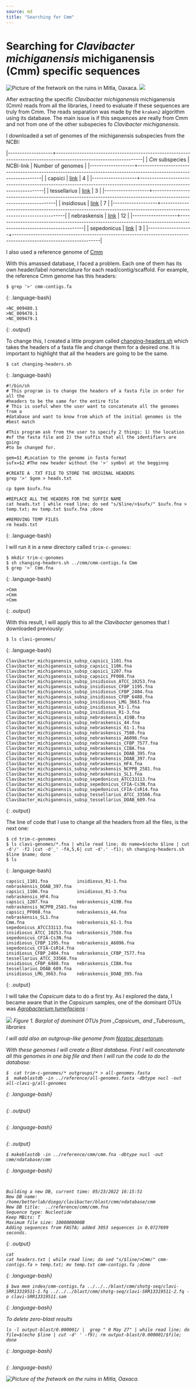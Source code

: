 ```yaml
---
source: md
title: "Searching for Cmm"
---
```



# Searching for _Clavibacter michiganensis_ michiganensis (Cmm) specific sequences

<img src="/clavibacter/figures/grecas-mitla1.png" alt="Picture of the fretwork on the ruins in Mitla, Oaxaca." >


<img src="/clavibacter/figures/the-fields-of-sekiya-by-the-sumida-river.jpg" >

After extracting the specific _Clavibacter michiganensis_ michiganensis (Cmm) reads 
from all the libraries, I need to evaluate if these sequences are truly from 
Cmm. The reads separation was made by the `kraken2` algorithm using its database. 
The main issue is if this sequences are really from Cmm and not from one of the 
other subspecies fo _Clavibacter michiganensis_. 

I downloaded a set of genomes of the michiganensis subspecies from the 
NCBI:

|-------------------+-------------------------------------------------------------------------------------------------------------------|
| _Cm_ subspecies | NCBI-link | Number of genomes |
|-------------------+-------------------------------------------------------------------------------------------------------------------|
| capsici | [link](https://ncbi.nlm.nih.gov/assembly?LinkName=genome_assembly&from_uid=64934) | 4 |
|-------------------+-------------------------------------------------------------------------------------------------------------------|
| tessellarius | [link](https://ncbi.nlm.nih.gov/assembly?LinkName=genome_assembly&from_uid=64935) | 3 |
|-------------------+-------------------------------------------------------------------------------------------------------------------|
| insidiosus | [link](https://ncbi.nlm.nih.gov/assembly?LinkName=genome_assembly&from_uid=64932) | 7 |
|-------------------+-------------------------------------------------------------------------------------------------------------------|
| nebraskensis | [link](https://ncbi.nlm.nih.gov/assembly?LinkName=genome_assembly&from_uid=64933) | 12 |
|-------------------+-------------------------------------------------------------------------------------------------------------------|
| sepedonicus | [link](https://ncbi.nlm.nih.gov/assembly?LinkName=genome_assembly&from_uid=64931) | 3 |
|-------------------+-------------------------------------------------------------------------------------------------------------------|

I also used a reference genome of [Cmm](https://github.com/Bedxxe/clavibacter/blob/main/data/reference/cmm/cmm-contigs.fa)

With this amassed database, I faced a problem. Each one of them has its own 
header/label nomenclature for each read/contig/scaffold. For example, the 
reference Cmm genome has this headers:


~~~
$ grep '>' cmm-contigs.fa
~~~
{: .language-bash}

~~~
>NC_009480.1
>NC_009478.1
>NC_009479.1
~~~
{: .output}

To change this, I created a little program called [changing-headers.sh](https://github.com/Bedxxe/clavibacter/blob/main/scripts/changing-headers.sh) 
which takes the headers of a fasta file and change them for a desired one. 
It is important to highlight that all the headers are going to be the same.

~~~
$ cat changing-headers.sh
~~~
{: .language-bash}

~~~
#!/bin/sh
# This program is to change the headers of a fasta file in order for all the 
#headers to be the same for the entire file
# This is useful when the user want to concatenate all the genomes from a 
#database and want to know from which of the initial genomes is the 
#best match

#This program ask from the user to specify 2 things: 1) the location 
#of the fasta file and 2) the suffix that all the identifiers are going 
#to be changed for.

gem=$1 #Location to the genome in fasta format
sufx=$2 #The new header without the '>' symbol at the begginng

#CREATE A .TXT FILE TO STORE THE ORIGINAL HEADERS
grep '>' $gem > heads.txt

cp $gem $sufx.fna

#REPLACE ALL THE HEADERS FOR THE SUFFIX NAME 
cat heads.txt | while read line; do sed "s/$line/>$sufx/" $sufx.fna > temp.txt; mv temp.txt $sufx.fna ;done

#REMOVING TEMP FILES
rm heads.txt
~~~
{: .language-bash}

I will run it in a new directory called `trim-c-genomes`:

~~~
$ mkdir trim-c-genomes
$ sh changing-headers.sh ../cmm/cmm-contigs.fa Cmm
$ grep '>' Cmm.fna
~~~
{: .language-bash}

~~~
>Cmm
>Cmm
>Cmm
~~~
{: .output}

With this result, I will apply this to all the _Clavibacter_ genomes that I 
downloaded previously:

~~~
$ ls clavi-genomes/
~~~
{: .language-bash}

~~~
Clavibacter_michiganensis_subsp_capsici_1101.fna
Clavibacter_michiganensis_subsp_capsici_1106.fna
Clavibacter_michiganensis_subsp_capsici_1207.fna
Clavibacter_michiganensis_subsp_capsici_PF008.fna
Clavibacter_michiganensis_subsp_insidiosus_ATCC_10253.fna
Clavibacter_michiganensis_subsp_insidiosus_CFBP_1195.fna
Clavibacter_michiganensis_subsp_insidiosus_CFBP_2404.fna
Clavibacter_michiganensis_subsp_insidiosus_CFBP_6488.fna
Clavibacter_michiganensis_subsp_insidiosus_LMG_3663.fna
Clavibacter_michiganensis_subsp_insidiosus_R1-1.fna
Clavibacter_michiganensis_subsp_insidiosus_R1-3.fna
Clavibacter_michiganensis_subsp_nebraskensis_419B.fna
Clavibacter_michiganensis_subsp_nebraskensis_44.fna
Clavibacter_michiganensis_subsp_nebraskensis_61-1.fna
Clavibacter_michiganensis_subsp_nebraskensis_7580.fna
Clavibacter_michiganensis_subsp_nebraskensis_A6096.fna
Clavibacter_michiganensis_subsp_nebraskensis_CFBP_7577.fna
Clavibacter_michiganensis_subsp_nebraskensis_CIBA.fna
Clavibacter_michiganensis_subsp_nebraskensis_DOAB_395.fna
Clavibacter_michiganensis_subsp_nebraskensis_DOAB_397.fna
Clavibacter_michiganensis_subsp_nebraskensis_HF4.fna
Clavibacter_michiganensis_subsp_nebraskensis_NCPPB_2581.fna
Clavibacter_michiganensis_subsp_nebraskensis_SL1.fna
Clavibacter_michiganensis_subsp_sepedonicus_ATCC33113.fna
Clavibacter_michiganensis_subsp_sepedonicus_CFIA-Cs3N.fna
Clavibacter_michiganensis_subsp_sepedonicus_CFIA-CsR14.fna
Clavibacter_michiganensis_subsp_tessellarius_ATCC_33566.fna
Clavibacter_michiganensis_subsp_tessellarius_DOAB_609.fna
~~~
{: .output}

The line of code that I use to change all the headers from all the files, 
is the next one:
~~~
$ cd trim-c-genomes
$ ls clavi-genomes/*.fna | while read line; do name=$(echo $line | cut -d'/' -f2 |cut -d'_' -f4,5,6| cut -d'.' -f1); sh changing-headers.sh $line $name; done
$ ls
~~~
{: .language-bash}

~~~
capsici_1101.fna           insidiosus_R1-1.fna         nebraskensis_DOAB_397.fna
capsici_1106.fna           insidiosus_R1-3.fna         nebraskensis_HF4.fna
capsici_1207.fna           nebraskensis_419B.fna       nebraskensis_NCPPB_2581.fna
capsici_PF008.fna          nebraskensis_44.fna         nebraskensis_SL1.fna
Cmm.fna			           nebraskensis_61-1.fna       sepedonicus_ATCC33113.fna
insidiosus_ATCC_10253.fna  nebraskensis_7580.fna       sepedonicus_CFIA-Cs3N.fna
insidiosus_CFBP_1195.fna   nebraskensis_A6096.fna      sepedonicus_CFIA-CsR14.fna
insidiosus_CFBP_2404.fna   nebraskensis_CFBP_7577.fna  tessellarius_ATCC_33566.fna
insidiosus_CFBP_6488.fna   nebraskensis_CIBA.fna       tessellarius_DOAB_609.fna
insidiosus_LMG_3663.fna    nebraskensis_DOAB_395.fna
~~~
{: .output}

I will take the _Capsicum_ data to do a first try. As I explored the data, I 
became aware that in the _Capsicum_ samples, one of the dominant OTUs was 
[_Agrobacterium tumefaciens_](https://github.com/Bedxxe/clavibacter/blob/main/data/outgrups/Agrobacterium_tumefaciens_LN-1.fna) :

<img src="/clavibacter/figures/capsicum-tuberosum-exp.png" >
<em> Figure 1. Barplot of dominant OTUs from _Capsicum_ and _Tuberosum_ libraries <em/>


I will add also an outgroup-like genome from [_Nostoc desertorum_](https://github.com/Bedxxe/clavibacter/blob/main/data/outgrups/Nostoc_desertorum_CM1_VF14.fna).

With these genomes I will create a Blast database. First I will concatenate all 
this genomes in one big file and then I will run the code to do the database:

~~~
$  cat trim-c-genomes/* outgroups/* > all-genomes.fasta
$  makeblastdb -in ../reference/all-genomes.fasta -dbtype nucl -out all-clavi-g/all-genomes
~~~
{: .language-bash}


~~~

~~~
{: .output}

~~~

~~~
{: .language-bash}

~~~

~~~
{: .output}

~~~
$ makeblastdb -in ../reference/cmm/cmm.fna -dbtype nucl -out cmm/ndatabase/cmm
~~~
{: .language-bash}


~~~


Building a new DB, current time: 05/23/2022 16:15:51
New DB name:   /home/betterlab/diego/clavibacter/blast/cmm/ndatabase/cmm
New DB title:  ../reference/cmm/cmm.fna
Sequence type: Nucleotide
Keep MBits: T
Maximum file size: 1000000000B
Adding sequences from FASTA; added 3053 sequences in 0.0727699 seconds.
~~~
{: .output}

~~~
cat
cat headers.txt | while read line; do sed "s/$line/>Cmm/" cmm-contigs.fa > temp.txt; mv temp.txt cmm-contigs.fa ;done
~~~
{: .language-bash}

~~~
$ bwa mem index/cmm-contigs.fa ../../../blast/cmm/shotg-seq/clavi-SRR13319511-1.fq ../../../blast/cmm/shotg-seq/clavi-SRR13319511-2.fq -o clavi-SRR13319511.sam
~~~
{: .language-bash}

To delete zero-blast results
~~~
ls -l output-blast/0.000001/ |  grep " 0 May 27" | while read line; do file=$(echo $line | cut -d' ' -f9); rm output-blast/0.000001/$file; done
~~~
{: .language-bash}

~~~

~~~
{: .language-bash}


<img src="/clavibacter/figures/grecas-mitla1.png" alt="Picture of the fretwork on the ruins in Mitla, Oaxaca." >
